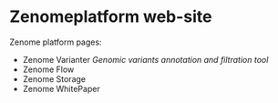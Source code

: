 # Zenomeplatform web-site
Zenome platform pages:
* Zenome Varianter _Genomic variants annotation and filtration tool_
* Zenome Flow
* Zenome Storage
* Zenome WhitePaper
